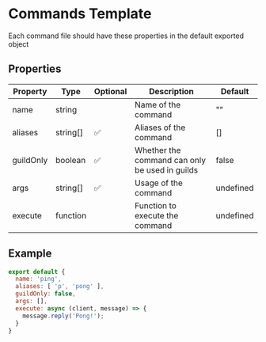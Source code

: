 # Commands Template
Each command file should have these properties in the default exported object

## Properties

| Property  | Type     |Optional| Description                           | Default
| ---       | ---      | ---    | ---                                   | ---
| name      | string   |        | Name of the command                   | ""
| aliases  | string[] | ✅     | Aliases of the command                | []
| guildOnly | boolean  | ✅     | Whether the command can only be used in guilds | false
| args   | string[]   | ✅     | Usage of the command                  | undefined
| execute  | function |      | Function to execute the command        | undefined

## Example

```js
export default {
  name: 'ping',
  aliases: [ 'p', 'pong' ],
  guildOnly: false,
  args: [],
  execute: async (client, message) => {
    message.reply('Pong!');
  }
}
```